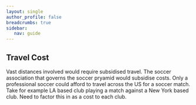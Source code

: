 ```yaml
---
layout: single
author_profile: false
breadcrumbs: true
sidebar:
   nav: guide
---
```


## [](#header-2)Travel Cost
Vast distances involved would require subsidised travel. The soccer association that governs the soccer pryamid would subsidise costs. Only a professional soccer could afford to travel across the US for a soccer match. Take for example LA based club playing a match against a New York based club. Need to factor this in as a cost to each club.
